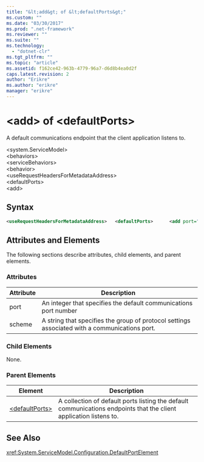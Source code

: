 ```yaml
---
title: "&lt;add&gt; of &lt;defaultPorts&gt;"
ms.custom: ""
ms.date: "03/30/2017"
ms.prod: ".net-framework"
ms.reviewer: ""
ms.suite: ""
ms.technology: 
  - "dotnet-clr"
ms.tgt_pltfrm: ""
ms.topic: "article"
ms.assetid: f162ce42-963b-4779-96a7-d6d8b4ea0d2f
caps.latest.revision: 2
author: "Erikre"
ms.author: "erikre"
manager: "erikre"
---
```

# &lt;add&gt; of &lt;defaultPorts&gt;
A default communications endpoint that the client application listens to.  
  
 \<system.ServiceModel>  
\<behaviors>  
\<serviceBehaviors>  
\<behavior>  
\<useRequestHeadersForMetadataAddress>  
\<defaultPorts>  
\<add>  
  
## Syntax  
  
```xml  
<useRequestHeadersForMetadataAddress>   <defaultPorts>      <add port="Integer" scheme="String" />   </defaultPorts></useRequestHeadersForMetadataAddress>  
```  
  
## Attributes and Elements  
 The following sections describe attributes, child elements, and parent elements.  
  
### Attributes  
  
|Attribute|Description|  
|---------------|-----------------|  
|port|An integer that specifies the default communications port number|  
|scheme|A string that specifies the group of protocol settings associated with a communications port.|  
  
### Child Elements  
 None.  
  
### Parent Elements  
  
|Element|Description|  
|-------------|-----------------|  
|[\<defaultPorts>](../../../../../docs/framework/configure-apps/file-schema/wcf/defaultports.md)|A collection of default ports listing the default communications endpoints that the client application listens to.|  
  
## See Also  
 <xref:System.ServiceModel.Configuration.DefaultPortElement>
